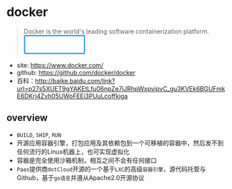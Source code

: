 # docker

> Docker is the world's leading software containerization platform. <img src="./svg/docker-logo.svg" style="background-color:#3da4df; padding:3px; border-radius:3px;" height="38">

* site: <https://www.docker.com/>
* github: <https://github.com/docker/docker>
* 百科：<http://baike.baidu.com/link?url=p27s5XUET9gYAKEtLfu06npZe7jJRhpWxpvipvC_gu3KVEk6BGUFmkE6DKrj4Zvh05UWoFEEi3PUuLcoffkiga>

## overview

* `BUILD`, `SHIP`, `RUN`
* 开源应用容器引擎，打包应用及其依赖包到一个可移植的容器中，然后发不到任何流行的Linux机器上，也可实现虚拟化
* 容器是完全使用沙箱机制，相互之间不会有任何接口
* `Paas`提供商`dotCloud`开源的一个基于`LXC`的高级`容器引擎`，源代码托管与Github，基于`go语言`并遵从Apache2.0开源协议



